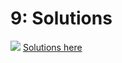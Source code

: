 # 9: Solutions

![](../../.gitbook/assets/25231.png) [Solutions here](https://nbviewer.jupyter.org/github/ternikov/hse/blob/gh-pages/folder/Sem9_sol.ipynb)

